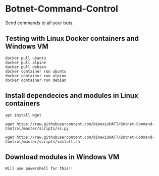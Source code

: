 # Botnet-Command-Control
Send commands to all your bots.

## Testing with Linux Docker containers and Windows VM

```
docker pull ubuntu
docker pull alpine
docker pull debian
docker container run ubuntu
docker container run alpine
docker container run debian
```

## Install dependecies and modules in Linux containers
```
apt install wget

wget https://raw.githubusercontent.com/binexisHATT/Botnet-Command-Control/master/scripts/ss.py

wget https://raw.githubusercontent.com/binexisHATT/Botnet-Command-Control/master/scripts/install.sh
```

## Download modules in Windows VM
```
Will use powershell for this!!
```